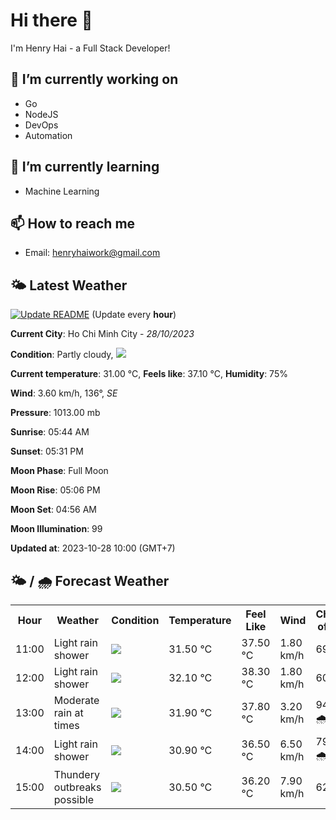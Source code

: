 # Hi there 👋

I'm Henry Hai - a Full Stack Developer!

## 🔭 I’m currently working on

- Go
- NodeJS
- DevOps
- Automation

## 🌱 I’m currently learning

- Machine Learning

## 📫 How to reach me

- Email: <henryhaiwork@gmail.com>

## 🌤️ Latest Weather
[![Update README](https://github.com/henry0hai/henry0hai/actions/workflows/udpateReadme.yml/badge.svg)](https://github.com/henry0hai/henry0hai/actions/workflows/udpateReadme.yml)
(Update every **hour**)
<!-- CURRENT_WEATHER:START -->
**Current City**: Ho Chi Minh City - *28/10/2023*

**Condition**: Partly cloudy, <img src="https://cdn.weatherapi.com/weather/64x64/day/116.png"/>

**Current temperature**: 31.00 °C, **Feels like**: 37.10 °C, **Humidity**: 75%

**Wind**: 3.60 km/h, 136°, *SE*

**Pressure**: 1013.00 mb

**Sunrise**: 05:44 AM

**Sunset**: 05:31 PM

**Moon Phase**: Full Moon

**Moon Rise**: 05:06 PM

**Moon Set**: 04:56 AM

**Moon Illumination**: 99

**Updated at**: 2023-10-28 10:00 (GMT+7)<!-- CURRENT_WEATHER:END -->

## 🌤️ / 🌧️ Forecast Weather
<!-- FORECAST_WEATHER:START -->
<table>
		<tr>
			<th>Hour</th>
			<th>Weather</th>
			<th>Condition</th>
			<th>Temperature</th>
			<th>Feel Like</th>
			<th>Wind</th>
			<th>Chance of Rain</th>
		</tr>
				<tr>
					<td>11:00</td>
					<td>Light rain shower</td>
					<td><img src='https://cdn.weatherapi.com/weather/64x64/day/353.png'/></td>
					<td>31.50 °C</td>
					<td>37.50 °C</td>
					<td>1.80 km/h</td>
					<td>69 %</td>
				</tr>
				<tr>
					<td>12:00</td>
					<td>Light rain shower</td>
					<td><img src='https://cdn.weatherapi.com/weather/64x64/day/353.png'/></td>
					<td>32.10 °C</td>
					<td>38.30 °C</td>
					<td>1.80 km/h</td>
					<td>60 %</td>
				</tr>
				<tr>
					<td>13:00</td>
					<td>Moderate rain at times</td>
					<td><img src='https://cdn.weatherapi.com/weather/64x64/day/299.png'/></td>
					<td>31.90 °C</td>
					<td>37.80 °C</td>
					<td>3.20 km/h</td>
					<td>94 % 🌧️</td>
				</tr>
				<tr>
					<td>14:00</td>
					<td>Light rain shower</td>
					<td><img src='https://cdn.weatherapi.com/weather/64x64/day/353.png'/></td>
					<td>30.90 °C</td>
					<td>36.50 °C</td>
					<td>6.50 km/h</td>
					<td>79 % 🌧️</td>
				</tr>
				<tr>
					<td>15:00</td>
					<td>Thundery outbreaks possible</td>
					<td><img src='https://cdn.weatherapi.com/weather/64x64/day/200.png'/></td>
					<td>30.50 °C</td>
					<td>36.20 °C</td>
					<td>7.90 km/h</td>
					<td>62 %</td>
				</tr>
</table>
<!-- FORECAST_WEATHER:END -->

